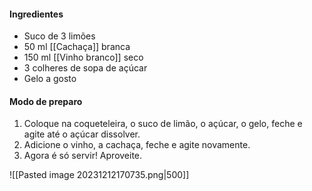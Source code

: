 #### Ingredientes

-  Suco de 3 limões
-  50 ml [[Cachaça]] branca
-  150 ml [[Vinho branco]] seco
-  3 colheres de sopa de açúcar
-  Gelo a gosto

#### Modo de preparo

1. Coloque na coqueteleira, o suco de limão, o açúcar, o gelo, feche e agite até o açúcar dissolver.
2. Adicione o vinho, a cachaça, feche e agite novamente.
3. Agora é só servir! Aproveite.

![[Pasted image 20231212170735.png|500]]